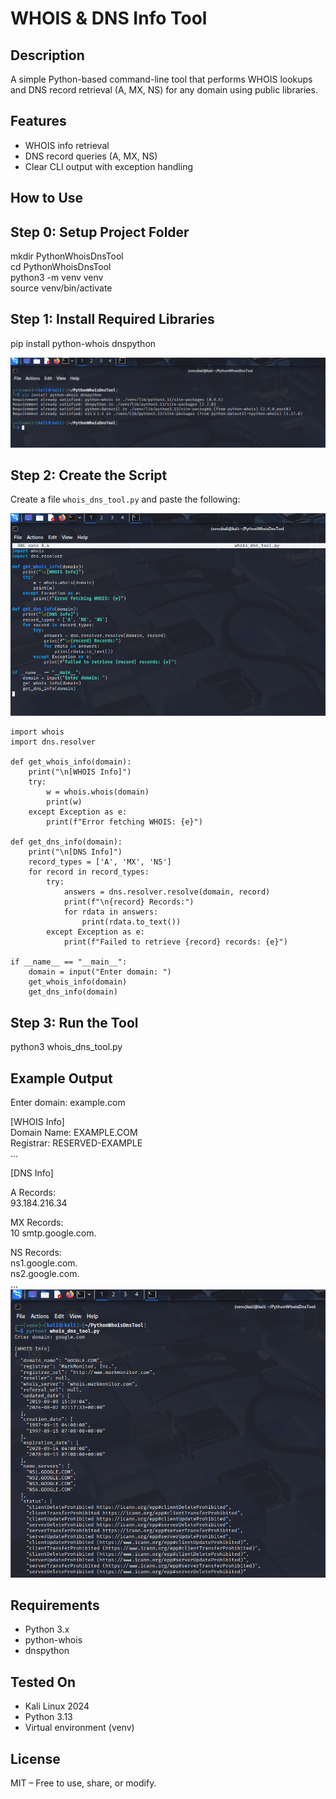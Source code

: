WHOIS & DNS Info Tool
=====================

Description
-----------
A simple Python-based command-line tool that performs WHOIS lookups and DNS record retrieval (A, MX, NS) for any domain using public libraries.

Features
--------
- WHOIS info retrieval
- DNS record queries (A, MX, NS)
- Clear CLI output with exception handling

How to Use
----------

Step 0: Setup Project Folder
----------------------------
mkdir PythonWhoisDnsTool  
cd PythonWhoisDnsTool  
python3 -m venv venv  
source venv/bin/activate  

Step 1: Install Required Libraries
----------------------------------
pip install python-whois dnspython

![WHOIS DNS Lookup](https://raw.githubusercontent.com/mchyasn/cyber-Projs-beginner-to-advanced/main/BeginnerProjects/PythonWhoisDnsTool/screenshots/step0.png)

Step 2: Create the Script
-------------------------
Create a file `whois_dns_tool.py` and paste the following:

![WHOIS DNS Lookup](https://raw.githubusercontent.com/mchyasn/cyber-Projs-beginner-to-advanced/main/BeginnerProjects/PythonWhoisDnsTool/screenshots/step1.png)
```
import whois  
import dns.resolver  
  
def get_whois_info(domain):  
    print("\n[WHOIS Info]")  
    try:  
        w = whois.whois(domain)  
        print(w)  
    except Exception as e:  
        print(f"Error fetching WHOIS: {e}")  
  
def get_dns_info(domain):  
    print("\n[DNS Info]")  
    record_types = ['A', 'MX', 'NS']  
    for record in record_types:  
        try:  
            answers = dns.resolver.resolve(domain, record)  
            print(f"\n{record} Records:")  
            for rdata in answers:  
                print(rdata.to_text())  
        except Exception as e:  
            print(f"Failed to retrieve {record} records: {e}")  
  
if __name__ == "__main__":  
    domain = input("Enter domain: ")  
    get_whois_info(domain)  
    get_dns_info(domain)  
```

Step 3: Run the Tool
--------------------
python3 whois_dns_tool.py

Example Output
--------------
Enter domain: example.com

[WHOIS Info]  
Domain Name: EXAMPLE.COM  
Registrar: RESERVED-EXAMPLE  
...  

[DNS Info]  

A Records:  
93.184.216.34  

MX Records:  
10 smtp.google.com.  

NS Records:  
ns1.google.com.  
ns2.google.com.  
...
![WHOIS DNS Lookup](https://raw.githubusercontent.com/mchyasn/cyber-Projs-beginner-to-advanced/main/BeginnerProjects/PythonWhoisDnsTool/screenshots/step2.png)

Requirements
------------
- Python 3.x  
- python-whois  
- dnspython  

Tested On
---------
- Kali Linux 2024  
- Python 3.13  
- Virtual environment (venv)  

License
-------
MIT – Free to use, share, or modify.
